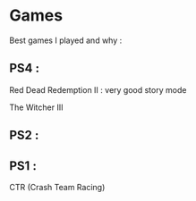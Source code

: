 # Games

Best games I played and why : 

## PS4 :

Red Dead Redemption II : very good story mode

The Witcher III

## PS2 :



## PS1 :

CTR \(Crash Team Racing\)



